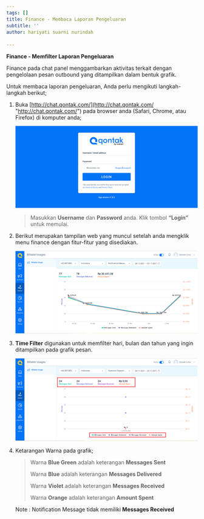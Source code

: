 ```yaml
---
tags: []
title: Finance - Membaca Laporan Pengeluaran
subtitle: ''
author: hariyati suarni nurindah

---
```

**Finance - Memfilter Laporan Pengeluaran**

Finance pada chat panel  menggambarkan aktivitas terkait dengan pengelolaan pesan outbound yang ditampilkan dalam bentuk grafik.

Untuk membaca laporan pengeluaran, Anda perlu mengikuti langkah-langkah berikut;

1. Buka [http://chat.qontak.com/](http://chat.qontak.com/ "http://chat.qontak.com/") pada browser anda (Safari, Chrome, atau Firefox) di komputer anda;

   ![](/uploads/login-qontak-c.png)

   > Masukkan **Username** dan **Password** anda. Klik tombol **“Login”** untuk memulai.
2. Berikut merupakan tampilan web yang muncul setelah anda mengklik menu finance dengan fitur-fitur yang disediakan.

   ![](/uploads/finance.PNG)
3. **Time Filter** digunakan untuk memfilter hari, bulan dan tahun yang ingin ditampilkan pada grafik pesan.

   ![](/uploads/finance2-1.PNG)
4. Ketarangan Warna pada grafik;

   > Warna **Blue Green** adalah keterangan **Messages Sent**
   >
   > Warna **Blue** adalah keterangan **Messages Delivered**
   >
   > Warna **Violet** adalah keterangan **Messages Received**
   >
   > Warna **Orange** adalah keterangan **Amount Spent**

   Note : Notification Message tidak memiliki **Messages Received**